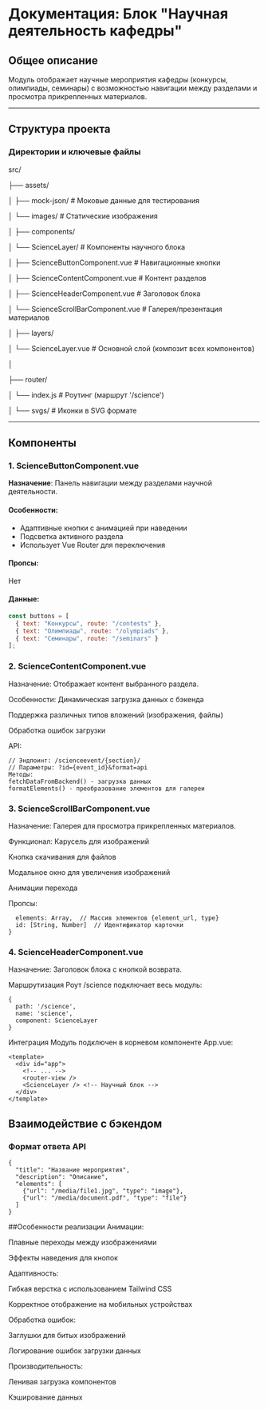 # Документация: Блок "Научная деятельность кафедры"

## Общее описание
Модуль отображает научные мероприятия кафедры (конкурсы, олимпиады, семинары) с возможностью навигации между разделами и просмотра прикрепленных материалов.

---

## Структура проекта
### Директории и ключевые файлы

src/

├── assets/

│ ├── mock-json/ # Моковые данные для тестирования

│ └── images/ # Статические изображения

│
├── components/

│ └── ScienceLayer/ # Компоненты научного блока

│ ├── ScienceButtonComponent.vue # Навигационные кнопки

│ ├── ScienceContentComponent.vue # Контент разделов

│ ├── ScienceHeaderComponent.vue # Заголовок блока

│ └── ScienceScrollBarComponent.vue # Галерея/презентация материалов

│
├── layers/

│ └── ScienceLayer.vue # Основной слой (композит всех компонентов)

│

├── router/

│ └── index.js # Роутинг (маршрут '/science')

│
└── svgs/ # Иконки в SVG формате


---

## Компоненты

### 1. ScienceButtonComponent.vue
**Назначение**: Панель навигации между разделами научной деятельности.

#### Особенности:
- Адаптивные кнопки с анимацией при наведении
- Подсветка активного раздела
- Использует Vue Router для переключения

#### Пропсы:
Нет

#### Данные:
```javascript
const buttons = [
  { text: "Конкурсы", route: "/contests" },
  { text: "Олимпиады", route: "/olympiads" },
  { text: "Семинары", route: "/seminars" }
];
```
### 2. ScienceContentComponent.vue
Назначение: Отображает контент выбранного раздела.

Особенности:
Динамическая загрузка данных с бэкенда

Поддержка различных типов вложений (изображения, файлы)

Обработка ошибок загрузки

API:
```const API_BASE_URL = 'http://176.126.162.10:8000';
// Эндпоинт: /scienceevent/{section}/
// Параметры: ?id={event_id}&format=api
Методы:
fetchDataFromBackend() - загрузка данных
formatElements() - преобразование элементов для галереи
```
### 3. ScienceScrollBarComponent.vue
Назначение: Галерея для просмотра прикрепленных материалов.

Функционал:
Карусель для изображений

Кнопка скачивания для файлов

Модальное окно для увеличения изображений

Анимации перехода

Пропсы:
```props: {
  elements: Array,  // Массив элементов {element_url, type}
  id: [String, Number]  // Идентификатор карточки
}
```
### 4. ScienceHeaderComponent.vue
Назначение: Заголовок блока с кнопкой возврата.

Маршрутизация
Роут /science подключает весь модуль:
```// router/index.js
{
  path: '/science',
  name: 'science',
  component: ScienceLayer
}
```
Интеграция
Модуль подключен в корневом компоненте App.vue:
```
<template>
  <div id="app">
    <!-- ... -->
    <router-view />
    <ScienceLayer /> <!-- Научный блок -->
  </div>
</template>
```
## Взаимодействие с бэкендом
### Формат ответа API
```
{
  "title": "Название мероприятия",
  "description": "Описание",
  "elements": [
    {"url": "/media/file1.jpg", "type": "image"},
    {"url": "/media/document.pdf", "type": "file"}
  ]
}
```
##Особенности реализации
Анимации:

Плавные переходы между изображениями

Эффекты наведения для кнопок

Адаптивность:

Гибкая верстка с использованием Tailwind CSS

Корректное отображение на мобильных устройствах

Обработка ошибок:

Заглушки для битых изображений

Логирование ошибок загрузки данных

Производительность:

Ленивая загрузка компонентов

Кэширование данных
